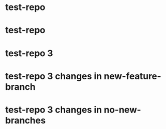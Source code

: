 # test-repo
# test-repo
# test-repo 3
# test-repo 3 changes in new-feature-branch
# test-repo 3 changes in no-new-branches

